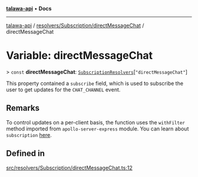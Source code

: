 [**talawa-api**](../../../../README.md) • **Docs**

***

[talawa-api](../../../../modules.md) / [resolvers/Subscription/directMessageChat](../README.md) / directMessageChat

# Variable: directMessageChat

\> `const` **directMessageChat**: [`SubscriptionResolvers`](../../../../types/generatedGraphQLTypes/type-aliases/SubscriptionResolvers.md)\[`"directMessageChat"`\]

This property contained a `subscribe` field, which is used to subscribe
the user to get updates for the `CHAT_CHANNEL` event.

## Remarks

To control updates on a per-client basis, the function uses the `withFilter`
method imported from `apollo-server-express` module.
You can learn about `subscription` [here](https://www.apollographql.com/docs/apollo-server/data/subscriptions/).

## Defined in

[src/resolvers/Subscription/directMessageChat.ts:12](https://github.com/PalisadoesFoundation/talawa-api/blob/fb5076f344cd74d4e51c692cbc70fc337bf1ac39/src/resolvers/Subscription/directMessageChat.ts#L12)
